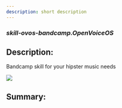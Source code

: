 ```yaml
---
description: short description
---
```


### _skill-ovos-bandcamp.OpenVoiceOS_  
## Description:  
Bandcamp skill for your hipster music needs

![](./gui.gif)  
  
  
  
## Summary:  
